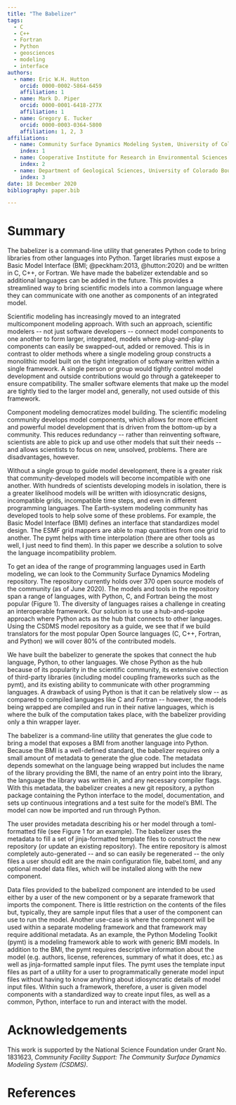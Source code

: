 ```yaml
---
title: "The Babelizer"
tags:
  - C
  - C++
  - Fortran
  - Python
  - geosciences
  - modeling
  - interface
authors:
  - name: Eric W.H. Hutton
    orcid: 0000-0002-5864-6459
    affiliation: 1
  - name: Mark D. Piper
    orcid: 0000-0001-6418-277X
    affiliation: 1
  - name: Gregory E. Tucker
    orcid: 0000-0003-0364-5800
    affiliation: 1, 2, 3
affiliations:
  - name: Community Surface Dynamics Modeling System, University of Colorado Boulder
    index: 1
  - name: Cooperative Institute for Research in Environmental Sciences (CIRES), University of Colorado Boulder
    index: 2
  - name: Department of Geological Sciences, University of Colorado Boulder
    index: 3
date: 18 December 2020
bibliography: paper.bib

---
```


# Summary


The babelizer is a command-line utility that generates Python code
to bring libraries from other languages into Python. Target libraries
must expose a Basic Model Interface (BMI; @peckham:2013, @hutton:2020) and be written in
C, C++, or Fortran. We have made the babelizer extendable and so
additional languages can be added in the future. This provides a
streamlined way to bring scientific models into a common language
where they can communicate with one another as components of an integrated model.

Scientific modeling has increasingly moved to an integrated
multicomponent modeling approach. With such an approach, scientific
modelers -- not just software developers -- connect model components
to one another to form larger, integrated, models where plug-and-play
components can easily be swapped-out, added or removed. This is in
contrast to older methods where a single modeling group constructs
a monolithic model built on the tight integration of software written
within a single framework. A single person or group would tightly
control model development and outside contributions would go through
a gatekeeper to ensure compatibility. The smaller software elements
that make up the model are tightly tied to the larger model and,
generally, not used outside of this framework.

Component modeling democratizes model building. The scientific
modeling community develops model components, which allows for
more efficient and powerful model development that is driven
from the bottom-up by a community. This reduces redundancy -- rather
than reinventing software, scientists are able to pick up and
use other models that suit their needs -- and allows scientists
to focus on new, unsolved, problems. There are disadvantages, however.

Without a single group to guide model development, there is a
greater risk that community-developed models will become incompatible
with one another. With hundreds of scientists developing models in
isolation, there is a greater likelihood models will be written with
idiosyncratic designs, incompatible grids, incompatible time steps,
and even in different programming languages. The Earth-system modeling
community has developed tools to help solve some of these problems.
For example, the Basic Model Interface (BMI) defines an interface that
standardizes model design. The ESMF grid mappers are able to map
quantities from one grid to another. The pymt helps with time
interpolation (there are other tools as well, I just need to find
them). In this paper we describe a solution to solve the language
incompatibility problem.

To get an idea of the range of programming languages used in Earth
modeling, we can look to the Community Surface Dynamics Modeling
repository. The repository currently holds over 370 open source
models of the community (as of June 2020). The models and tools in
the repository span a range of languages, with Python, C, and Fortran
being the most popular (Figure 1). The diversity of languages raises
a challenge in creating an interoperable framework. Our solution is
to use a hub-and-spoke approach where Python acts as the hub that
connects to other languages. Using the CSDMS model repository as a
guide, we see that if we build translators for the most popular Open
Source languages (C, C++, Fortran, and Python) we will cover 80% of
the contributed models.

We have built the babelizer to generate the spokes that connect
the hub language, Python, to other languages. We chose Python as
the hub because of its popularity in the scientific community,
its extensive collection of third-party libraries (including model
coupling frameworks such as the pymt), and its existing ability to
communicate with other programming languages. A drawback of using
Python is that it can be relatively slow -- as compared to compiled
languages like C and Fortran -- however, the models being wrapped
are compiled and run in their native languages, which is where
the bulk of the computation takes place, with the babelizer providing
only a thin wrapper layer.

The babelizer is a command-line utility that generates the glue code
to bring a model that exposes a BMI from another language into Python.
Because the BMI is a well-defined standard, the babelizer requires
only a small amount of metadata to generate the glue code. The metadata
depends somewhat on the language being wrapped but includes the name
of the library providing the BMI, the name of an entry point into the
library, the language the library was written in, and any necessary
compiler flags. With this metadata, the babelizer creates a new git
repository, a python package containing the Python interface to the
model, documentation, and sets up continuous integrations and a test
suite for the model’s BMI. The model can now be imported and run
through Python.

The user provides metadata describing his or her model through a
toml-formatted file (see Figure 1 for an example). The babelizer uses
the metadata to fill a set of jinja-formatted template files to construct
the new repository (or update an existing repository). The entire
repository is almost completely auto-generated -- and so can easily
be regenerated -- the only files a user should edit are the main
configuration file, babel.toml, and any optional model data files,
which will be installed along with the new component.

Data files provided to the babelized component are intended to
be used either by a user of the new component or by a separate
framework that imports the component. There is little restriction
on the contents of the files but, typically, they are sample input
files that a user of the component can use to run the model.
Another use-case is where the component will be used within a
separate modeling framework and that framework may require additional
metadata. As an example, the Python Modeling Toolkit (pymt) is a
modeling framework able to work with generic BMI models. In addition
to the BMI, the pymt requires descriptive information about the model
(e.g. authors, license, references, summary of what it does, etc.)
as well as jinja-formatted sample input files. The pymt uses the
template input files as part of a utility for a user to programmatically
generate model input files without having to know anything about
idiosyncratic details of model input files. Within such a framework,
therefore, a user is given model components with a standardized way
to create input files, as well as a common, Python, interface to
run and interact with the model.


# Acknowledgements

This work is supported by the National Science Foundation
under Grant No. 1831623, *Community Facility Support: The
Community Surface Dynamics Modeling System (CSDMS)*.

# References


